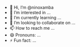 - 👋 Hi, I’m @ninoxamba
- 👀 I’m interested in ...
- 🌱 I’m currently learning ...
- 💞️ I’m looking to collaborate on ...
- 📫 How to reach me ...
- 😄 Pronouns: ...
- ⚡ Fun fact: ...

<!---
ninoxamba/ninoxamba is a ✨ special ✨ repository because its `README.md` (this file) appears on your GitHub profile.
You can click the Preview link to take a look at your changes.
--->
